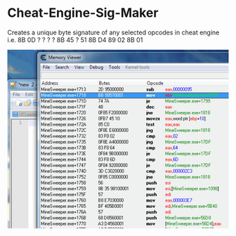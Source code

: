 # Cheat-Engine-Sig-Maker
Creates a unique byte signature of any selected opcodes in cheat engine i.e. 8B 0D ? ? ? ? 8B 45 ? 51 8B D4 89 02 8B 01

![Demo](demo.gif)
